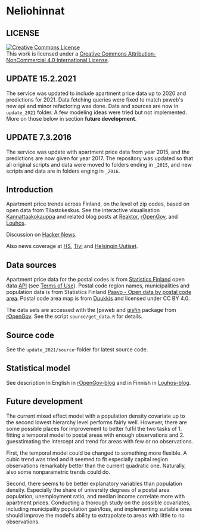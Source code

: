 Neliohinnat
===========

## LICENSE

<a rel="license" href="http://creativecommons.org/licenses/by-nc/4.0/"><img alt="Creative Commons License" style="border-width:0" src="https://i.creativecommons.org/l/by-nc/4.0/88x31.png" /></a><br />
This work is licensed under a <a rel="license" href="http://creativecommons.org/licenses/by-nc/4.0/">Creative Commons Attribution-NonCommercial 4.0 International License</a>.

## UPDATE 15.2.2021

The service was updated to include apartment price data up to 2020 and predictions for 2021. Data fetching queries were fixed to match pxweb's new api and minor refactoring was done. Data and sources are now in `update_2021` folder. A few modeling ideas were tried but not implemented. More on those below in section **future development**.

## UPDATE 7.3.2016

The service was update with apartment price data from year 2015, and the predictions are now given for year 2017. The repository was updated so that all original scripts and data were moved to folders ending in `_2015`, and new scripts and data are in folders enging in `_2016`.

## Introduction

Apartment price trends across Finland, on the level of zip codes, based on open data from Tilastokeskus. See the interactive visualisation [Kannattaakokauppa](http://kannattaakokauppa.fi/#/) and related blog posts at [Reaktor](http://reaktor.com/blog/asuntojen-trendit-ja-miten-niista-tehdaan-luotettavia-ennusteita), [rOpenGov](http://ropengov.github.io/r/2015/06/11/apartment-prices/), and [Louhos](http://louhos.github.io/news/2015/05/07/asuntohintojen-muutokset/). 

Discussion on [Hacker News](https://news.ycombinator.com/item?id=9503580).

Also news coverage at [HS](http://www.hs.fi/kotimaa/a1430886950224), [Tivi](http://www.tivi.fi/Kaikki_uutiset/2015-05-07/Ryhtym%C3%A4ss%C3%A4-asuntokaupoille-Katso-miten-asuntosi-hinta-kehittyy-tulevaisuudessa-3221240.html) and [Helsingin Uutiset](http://www.helsinginuutiset.fi/artikkeli/284968-nain-paljon-asuntosi-maksaa-vuonna-2016-koko-suomen-kattava-ennustepalvelu-aloitti).

## Data sources

Apartment price data for the postal codes is from [Statistics Finland][statfi] open data [API][statfi-api] (see [Terms of Use][statfi-terms]). 
Postal code region names, municipalities and population data is from Statistics Finland [Paavo - Open data by postal code area][paavo]. Postal code area map is from [Duukkis] and licensed under CC BY 4.0.

The data sets are accessed with the [pxweb and [gisfin] package from [rOpenGov]. See the script `source/get_data.R` for details.

[statfi]: http://tilastokeskus.fi/meta/til/ashi.html
[statfi-api]: http://www.stat.fi/org/avoindata/api.html
[statfi-terms]: http://tilastokeskus.fi/org/lainsaadanto/yleiset_kayttoehdot_en.html
[paavo]: http://www.tilastokeskus.fi/tup/paavo/index_en.html
[pxweb]: https://github.com/ropengov/pxweb
[rOpenGov]: http://ropengov.github.io/
[gisfin]: https://github.com/ropengov/gisfin
[Duukkis]: http://www.palomaki.info/apps/pnro/

## Source code

See the `update_2021/source`-folder for latest source code.


## Statistical model

See description in English in [rOpenGov-blog](http://ropengov.github.io/r/2015/06/11/apartment-prices/) and in Finnish in [Louhos-blog](http://louhos.github.io/news/2015/05/07/asuntohintojen-muutokset/).

## Future development

The current mixed effect model with a population density covariate up to the second lowest hierarchy level performs fairly well. However, there are some possible places for improvement to better fulfil the two tasks of 1. fitting a temporal model to postal areas with enough observations and 2. guesstimating the intercept and trend for areas with few or no observations.

First, the temporal model could be changed to something more flexible. A cubic trend was tried and it seemed to fit especially capital region observations remarkably better than the current quadratic one. Naturally, also some nonparametric trends could do.

Second, there seems to be better explanatory variables than population density. Especially the share of university degrees of a postal area population, unemployment ratio, and median income correlate more with apartment prices. Conducting a thorough study on the possible covariates, including municipality population gain/loss, and implementing suitable ones should improve the model's ability to extrapolate to areas with little to no observations.